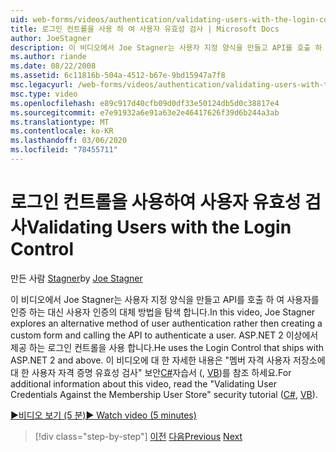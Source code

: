 ```yaml
---
uid: web-forms/videos/authentication/validating-users-with-the-login-control
title: 로그인 컨트롤을 사용 하 여 사용자 유효성 검사 | Microsoft Docs
author: JoeStagner
description: 이 비디오에서 Joe Stagner는 사용자 지정 양식을 만들고 API를 호출 하 여 사용을 인증 하는 대신 사용자 인증의 대체 방법을 탐색 합니다.
ms.author: riande
ms.date: 08/22/2008
ms.assetid: 6c11816b-504a-4512-b67e-9bd15947a7f8
msc.legacyurl: /web-forms/videos/authentication/validating-users-with-the-login-control
msc.type: video
ms.openlocfilehash: e89c917d40cfb09d0df33e50124db5d0c38817e4
ms.sourcegitcommit: e7e91932a6e91a63e2e46417626f39d6b244a3ab
ms.translationtype: MT
ms.contentlocale: ko-KR
ms.lasthandoff: 03/06/2020
ms.locfileid: "78455711"
---
```

# <a name="validating-users-with-the-login-control"></a><span data-ttu-id="1da58-103">로그인 컨트롤을 사용하여 사용자 유효성 검사</span><span class="sxs-lookup"><span data-stu-id="1da58-103">Validating Users with the Login Control</span></span>

<span data-ttu-id="1da58-104">만든 사람 [Stagner](https://github.com/JoeStagner)</span><span class="sxs-lookup"><span data-stu-id="1da58-104">by [Joe Stagner](https://github.com/JoeStagner)</span></span>

<span data-ttu-id="1da58-105">이 비디오에서 Joe Stagner는 사용자 지정 양식을 만들고 API를 호출 하 여 사용자를 인증 하는 대신 사용자 인증의 대체 방법을 탐색 합니다.</span><span class="sxs-lookup"><span data-stu-id="1da58-105">In this video, Joe Stagner explores an alternative method of user authentication rather then creating a custom form and calling the API to authenticate a user.</span></span> <span data-ttu-id="1da58-106">ASP.NET 2 이상에서 제공 하는 로그인 컨트롤을 사용 합니다.</span><span class="sxs-lookup"><span data-stu-id="1da58-106">He uses the Login Control that ships with ASP.NET 2 and above.</span></span> <span data-ttu-id="1da58-107">이 비디오에 대 한 자세한 내용은 "멤버 자격 사용자 저장소에 대 한 사용자 자격 증명 유효성 검사" 보안[C#](../../overview/older-versions-security/membership/validating-user-credentials-against-the-membership-user-store-cs.md)자습서 (, [VB](../../overview/older-versions-security/membership/validating-user-credentials-against-the-membership-user-store-vb.md))를 참조 하세요.</span><span class="sxs-lookup"><span data-stu-id="1da58-107">For additional information about this video, read the "Validating User Credentials Against the Membership User Store" security tutorial ([C#](../../overview/older-versions-security/membership/validating-user-credentials-against-the-membership-user-store-cs.md), [VB](../../overview/older-versions-security/membership/validating-user-credentials-against-the-membership-user-store-vb.md)).</span></span>

[<span data-ttu-id="1da58-108">&#9654;비디오 보기 (5 분)</span><span class="sxs-lookup"><span data-stu-id="1da58-108">&#9654; Watch video (5 minutes)</span></span>](https://channel9.msdn.com/Blogs/ASP-NET-Site-Videos/validating-users-with-the-login-control)

> [!div class="step-by-step"]
> <span data-ttu-id="1da58-109">[이전](validating-users-manually.md)
> [다음](adding-users-to-your-membership-system.md)</span><span class="sxs-lookup"><span data-stu-id="1da58-109">[Previous](validating-users-manually.md)
[Next](adding-users-to-your-membership-system.md)</span></span>
